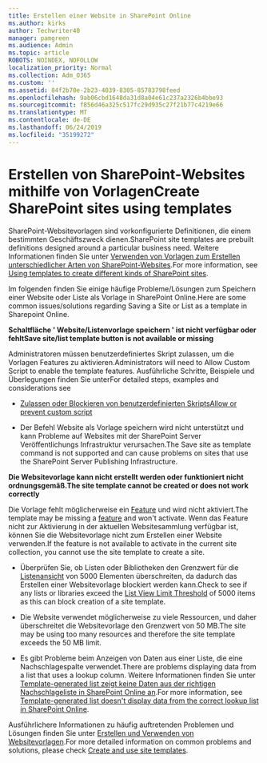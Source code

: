 ```yaml
---
title: Erstellen einer Website in SharePoint Online
ms.author: kirks
author: Techwriter40
manager: pamgreen
ms.audience: Admin
ms.topic: article
ROBOTS: NOINDEX, NOFOLLOW
localization_priority: Normal
ms.collection: Adm_O365
ms.custom: ''
ms.assetid: 84f2b70e-2b23-4039-8305-85783798feed
ms.openlocfilehash: 9ab06cbd1648da31d8a04e61c237a2326b4bbe93
ms.sourcegitcommit: f856d46a325c517fc29d935c27f21b77c4219e66
ms.translationtype: MT
ms.contentlocale: de-DE
ms.lasthandoff: 06/24/2019
ms.locfileid: "35199272"
---
```

# <a name="create-sharepoint-sites-using-templates"></a><span data-ttu-id="e51e3-102">Erstellen von SharePoint-Websites mithilfe von Vorlagen</span><span class="sxs-lookup"><span data-stu-id="e51e3-102">Create SharePoint sites using templates</span></span>

<span data-ttu-id="e51e3-103">SharePoint-Websitevorlagen sind vorkonfigurierte Definitionen, die einem bestimmten Geschäftszweck dienen.</span><span class="sxs-lookup"><span data-stu-id="e51e3-103">SharePoint site templates are prebuilt definitions designed around a particular business need.</span></span> <span data-ttu-id="e51e3-104">Weitere Informationen finden Sie unter [Verwenden von Vorlagen zum Erstellen unterschiedlicher Arten von SharePoint-Websites](https://support.office.com/article/using-templates-to-create-different-kinds-of-sharepoint-sites-449eccec-ff99-4cf3-b62e-dcfee37e8da4).</span><span class="sxs-lookup"><span data-stu-id="e51e3-104">For more information, see [Using templates to create different kinds of SharePoint sites](https://support.office.com/article/using-templates-to-create-different-kinds-of-sharepoint-sites-449eccec-ff99-4cf3-b62e-dcfee37e8da4).</span></span>

<span data-ttu-id="e51e3-105">Im folgenden finden Sie einige häufige Probleme/Lösungen zum Speichern einer Website oder Liste als Vorlage in SharePoint Online.</span><span class="sxs-lookup"><span data-stu-id="e51e3-105">Here are some common issues/solutions regarding Saving a Site or List as a template in Sharepoint Online.</span></span> 

<span data-ttu-id="e51e3-106">**Schaltfläche ' Website/Listenvorlage speichern ' ist nicht verfügbar oder fehlt**</span><span class="sxs-lookup"><span data-stu-id="e51e3-106">**Save site/list template button is not available or missing**</span></span>

<span data-ttu-id="e51e3-107">Administratoren müssen benutzerdefiniertes Skript zulassen, um die Vorlagen Features zu aktivieren.</span><span class="sxs-lookup"><span data-stu-id="e51e3-107">Administrators will need to Allow Custom Script to enable the template features.</span></span> <span data-ttu-id="e51e3-108">Ausführliche Schritte, Beispiele und Überlegungen finden Sie unter</span><span class="sxs-lookup"><span data-stu-id="e51e3-108">For detailed steps, examples and considerations see</span></span> 

- [<span data-ttu-id="e51e3-109">Zulassen oder Blockieren von benutzerdefinierten Skripts</span><span class="sxs-lookup"><span data-stu-id="e51e3-109">Allow or prevent custom script</span></span>](https://docs.microsoft.com/sharepoint/allow-or-prevent-custom-script)

- <span data-ttu-id="e51e3-110">Der Befehl Website als Vorlage speichern wird nicht unterstützt und kann Probleme auf Websites mit der SharePoint Server Veröffentlichungs Infrastruktur verursachen.</span><span class="sxs-lookup"><span data-stu-id="e51e3-110">The Save site as template command is not supported and can cause problems on sites that use the SharePoint Server Publishing Infrastructure.</span></span>

<span data-ttu-id="e51e3-111">**Die Websitevorlage kann nicht erstellt werden oder funktioniert nicht ordnungsgemäß.**</span><span class="sxs-lookup"><span data-stu-id="e51e3-111">**The site template cannot be created or does not work correctly**</span></span>

<span data-ttu-id="e51e3-112">Die Vorlage fehlt möglicherweise ein [Feature](https://social.technet.microsoft.com/wiki/contents/articles/14423.sharepoint-2013-existing-features-guid.aspx) und wird nicht aktiviert.</span><span class="sxs-lookup"><span data-stu-id="e51e3-112">The template may be missing a [feature](https://social.technet.microsoft.com/wiki/contents/articles/14423.sharepoint-2013-existing-features-guid.aspx) and won't activate.</span></span> <span data-ttu-id="e51e3-113">Wenn das Feature nicht zur Aktivierung in der aktuellen Websitesammlung verfügbar ist, können Sie die Websitevorlage nicht zum Erstellen einer Website verwenden.</span><span class="sxs-lookup"><span data-stu-id="e51e3-113">If the feature is not available to activate in the current site collection, you cannot use the site template to create a site.</span></span>

- <span data-ttu-id="e51e3-114">Überprüfen Sie, ob Listen oder Bibliotheken den Grenzwert für die [Listenansicht](https://support.office.com/article/Manage-large-lists-and-libraries-in-SharePoint-B8588DAE-9387-48C2-9248-C24122F07C59) von 5000 Elementen überschreiten, da dadurch das Erstellen einer Websitevorlage blockiert werden kann.</span><span class="sxs-lookup"><span data-stu-id="e51e3-114">Check to see if any lists or libraries exceed the [List View Limit Threshold](https://support.office.com/article/Manage-large-lists-and-libraries-in-SharePoint-B8588DAE-9387-48C2-9248-C24122F07C59) of 5000 items as this can block creation of a site template.</span></span>

- <span data-ttu-id="e51e3-115">Die Website verwendet möglicherweise zu viele Ressourcen, und daher überschreitet die Websitevorlage den Grenzwert von 50 MB.</span><span class="sxs-lookup"><span data-stu-id="e51e3-115">The site may be using too many resources and therefore the site template exceeds the 50 MB limit.</span></span>


- <span data-ttu-id="e51e3-116">Es gibt Probleme beim Anzeigen von Daten aus einer Liste, die eine Nachschlagespalte verwendet.</span><span class="sxs-lookup"><span data-stu-id="e51e3-116">There are problems displaying data from a list that uses a lookup column.</span></span> <span data-ttu-id="e51e3-117">Weitere Informationen finden Sie unter [Template-generated list zeigt keine Daten aus der richtigen Nachschlageliste in SharePoint Online an](https://support.office.com/article/template-generated-list-doesn-t-display-correct-data-for-a-column-in-sharepoint-online-20430b62-e40c-4f6f-8889-aa24e80d605a).</span><span class="sxs-lookup"><span data-stu-id="e51e3-117">For more information, see [Template-generated list doesn't display data from the correct lookup list in SharePoint Online](https://support.office.com/article/template-generated-list-doesn-t-display-correct-data-for-a-column-in-sharepoint-online-20430b62-e40c-4f6f-8889-aa24e80d605a).</span></span>

<span data-ttu-id="e51e3-118">Ausführlichere Informationen zu häufig auftretenden Problemen und Lösungen finden Sie unter [Erstellen und Verwenden von Websitevorlagen](https://support.office.com/article/Create-and-use-site-templates-60371B0F-00E0-4C49-A844-34759EBDD989).</span><span class="sxs-lookup"><span data-stu-id="e51e3-118">For more detailed information on common problems and solutions, please check [Create and use site templates](https://support.office.com/article/Create-and-use-site-templates-60371B0F-00E0-4C49-A844-34759EBDD989).</span></span>



